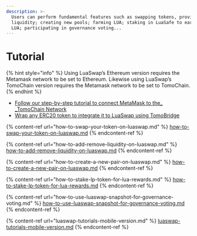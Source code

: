 ```yaml
---
description: >-
  Users can perform fundamental features such as swapping tokens, providing
  liquidity; creating new pools; farming LUA; staking in LuaSafe to earn more
  LUA; participating in governance voting...
---
```


# Tutorial

{% hint style="info" %}
Using LuaSwap’s Ethereum version requires the Metamask network to be set to Ethereum. Likewise using LuaSwap’s TomoChain version requires the Metamask network to be set to TomoChain. 
{% endhint %}

* [Follow our step-by-step tutorial to connect MetaMask to the_ _TomoChain Network](../../general/how-to-connect-to-tomochain-network/)
* [Wrap any ERC20 token to integrate it to LuaSwap using TomoBridge](../../tomobridge/tutorial/trc21-wrapped-token/unwrap-withdraw-your-tokens.md)

{% content-ref url="how-to-swap-your-token-on-luaswap.md" %}
[how-to-swap-your-token-on-luaswap.md](how-to-swap-your-token-on-luaswap.md)
{% endcontent-ref %}

{% content-ref url="how-to-add-remove-liquidity-on-luaswap.md" %}
[how-to-add-remove-liquidity-on-luaswap.md](how-to-add-remove-liquidity-on-luaswap.md)
{% endcontent-ref %}

{% content-ref url="how-to-create-a-new-pair-on-luaswap.md" %}
[how-to-create-a-new-pair-on-luaswap.md](how-to-create-a-new-pair-on-luaswap.md)
{% endcontent-ref %}

{% content-ref url="how-to-stake-lp-token-for-lua-rewards.md" %}
[how-to-stake-lp-token-for-lua-rewards.md](how-to-stake-lp-token-for-lua-rewards.md)
{% endcontent-ref %}

{% content-ref url="how-to-use-luaswap-snapshot-for-governance-voting.md" %}
[how-to-use-luaswap-snapshot-for-governance-voting.md](how-to-use-luaswap-snapshot-for-governance-voting.md)
{% endcontent-ref %}

{% content-ref url="luaswap-tutorials-mobile-version.md" %}
[luaswap-tutorials-mobile-version.md](luaswap-tutorials-mobile-version.md)
{% endcontent-ref %}

